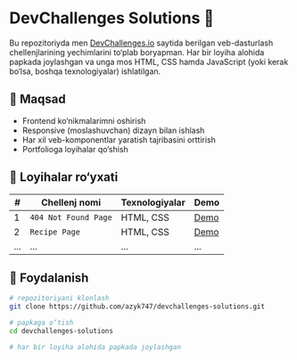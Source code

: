 # DevChallenges Solutions 🚀

Bu repozitoriyda men [DevChallenges.io](https://www.devchallenges.io/) saytida berilgan veb-dasturlash chellenjlarining yechimlarini to‘plab boryapman. Har bir loyiha alohida papkada joylashgan va unga mos HTML, CSS hamda JavaScript (yoki kerak bo‘lsa, boshqa texnologiyalar) ishlatilgan.

## 🧠 Maqsad

- Frontend ko‘nikmalarimni oshirish
- Responsive (moslashuvchan) dizayn bilan ishlash
- Har xil veb-komponentlar yaratish tajribasini orttirish
- Portfolioga loyihalar qo‘shish

## 📁 Loyihalar ro‘yxati

| # | Chellenj nomi | Texnologiyalar | Demo |
|--|----------------|----------------|------|
| 1 | `404 Not Found Page` | HTML, CSS | [Demo]() |
| 2 | `Recipe Page` | HTML, CSS | [Demo]() |
| ... | ... | ... | ... |

## 📌 Foydalanish

```bash
# repozitoriyani klonlash
git clone https://github.com/azyk747/devchallenges-solutions.git

# papkaga o‘tish
cd devchallenges-solutions

# har bir loyiha alohida papkada joylashgan
